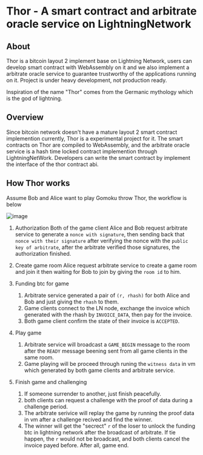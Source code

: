 # Thor - A smart contract and arbitrate oracle service on LightningNetwork

## About

Thor is a bitcoin layout 2 implement base on Lightning Network, users can develop
smart contract with WebAssembly on it and we also implement a arbitrate oracle
service to guarantee trustworthy of the applications running on it. Project is
under heavy development, not production ready.

Inspiration of the name "Thor" comes from the Germanic mythology which is the
god of lightning.

## Overview

Since bitcoin network doesn't have a mature layout 2 smart contract implemention
currently, Thor is a experimental project for it. The smart contracts on Thor are
compiled to WebAssembly, and the arbitrate oracle service is a hash time locked 
contract implemention through LightningNetWork. Developers can write the smart 
contract by implement the interface of the thor contract abi.


## How Thor works
Assume Bob and Alice want to play Gomoku throw Thor, the workflow is below

![image](https://github.com/archnotes/thor/blob/master/docs/thor_workflow.jpg?raw=true)

1. Authorization
   Both of the game client Alice and Bob request arbitrate service to generate a `nonce with signature`, then sending back that `nonce with their signature` after verifying the nonce with the `public key of arbitrate`, after the arbitrate verified those signatures, the authorization finished.

2. Create game room
   Alice request arbitrate service to create a game room and join it then waiting for Bob to join by giving the `room id` to him.

3. Funding btc for game
   1. Arbitrate service generated a pair of `(r, rhash)` for both Alice and Bob and just giving the `rhash` to them.
   2. Game clients connect to the LN node, exchange the invoice which generated with the rhash by `INVOICE_DATA`, then pay for the invoice.
   3. Both game client confirm the state of their invoice is `ACCEPTED`.

4. Play game
   1. Arbitrate service will broadcast a `GAME_BEGIN` message to the room after the `READY` message beening sent from all game clients in the same room.
   2. Game playing will be proceed through runing the `witness data` in vm which generated by both game clients and arbitrate service.

5. Finish game and challenging
   1. If someone surrender to another, just finish peacefully.
   2. both clients can request a challenge with the proof of data during a challenge period.
   3. The arbitrate serivice will replay the game by running the proof data in vm after a challenge recived and find the winner.
   4. The winner will get the "secrect" `r` of the loser to unlock the funding btc in lightning network after the broadcast of arbitrate. If tie happen,
	  the `r` would not be broadcast, and both clients cancel the invoice payed before. After all, game end.
